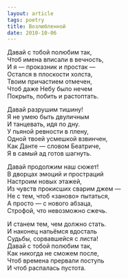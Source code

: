 ```yaml
---
layout: article
tags: poetry
title: Возлюбленной
date: 2010-10-06
---
```


Давай с тобой полюбим так,<br>
Чтоб имена вписали в вечность,<br>
И я — проказник и простак —<br>
Остался в плоскости холста,<br>
Твоим причастием отмечен,<br>
Чтоб даже Небу было нечем<br>
Покрыть, побить и растоптать.<br>

Давай разрушим тишину!<br>
Я не умею быть двуличным<br>
И танцевать, идя по дну.<br>
У пьяной ревности в плену,<br>
Одной твоей усмешкой взвинчен,<br>
Как Данте — словом Беатриче,<br>
Я в самый ад готов шагнуть.<br>

Давай продолжим наш сюжет!<br>
В дворцах эмоций и простраций<br>
Настроим новых этажей,<br>
Из чувств прокисших сварим джем —<br>
Не с тем, чтоб «заново» пытаться,<br>
А просто — с нового абзаца,<br>
Строфой, что невозможно сжечь.<br>

И станем тем, чем должно стать.<br>
И наконец напьёмся вдосталь<br>
Судьбы, сорвавшейся с листа!<br>
Давай с тобой полюбим так,<br>
Как никогда не сможем после,<br>
Чтоб времена прервали поступь<br>
И чтоб распалась пустота.
